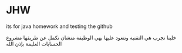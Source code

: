 JHW
===

its for java homework and testing the github

خلينا نجرب هي التقنية ونتعود عليها بهي الوظيفة منشان نكمل عن طريقها مشروع الحسابات العليمة بإذن الله
